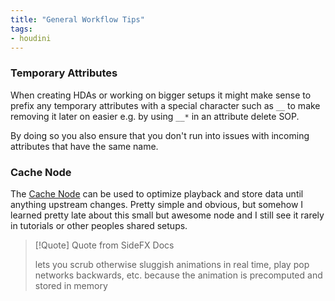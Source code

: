 ```yaml
---
title: "General Workflow Tips"
tags:
- houdini
---
```


### Temporary Attributes
When creating HDAs or working on bigger setups it might make sense to  prefix any temporary attributes with a special character such as `__` to make removing it later on easier e.g. by using `__*` in an attribute delete SOP. 

By doing so you also ensure that you don't run into issues with incoming attributes that have the same name.

### Cache Node
The [Cache Node](https://www.sidefx.com/docs/houdini/nodes/sop/cache.html) can be used to optimize playback and store data until anything upstream changes. Pretty simple and obvious, but somehow I learned pretty late about this small but awesome node and I still see it rarely in tutorials or other peoples shared setups.

> [!Quote] Quote from SideFX Docs
> 
> lets you scrub otherwise sluggish animations in real time, play pop networks backwards, etc. because the animation is precomputed and stored in memory






